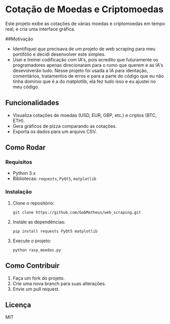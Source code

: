 # Cotação de Moedas e Criptomoedas

Este projeto exibe as cotações de várias moedas e criptomoedas em tempo real, e cria uma interface gráfica.

##Motivação

- Identifiquei que precisava de um projeto de web scraping para meu portifólio e decidi desenvolver este simples.
- Usei e treinei codificação com IA's, pois acredito que futuramente os programadores apenas direcionaram para o rumo que querem e as IA's desevolverão tudo. Nesse projeto foi usada a IA para identação, comentários, tratamentos de erros e para a parte do código que eu não tinha domínio que é a do matplotlib, ela fez tudo isso e eu ajustei no meu código.

## Funcionalidades

- Visualiza cotações de moedas (USD, EUR, GBP, etc.) e criptos (BTC, ETH).
- Gera gráficos de pizza comparando as cotações.
- Exporta os dados para um arquivo CSV.

## Como Rodar

### Requisitos

- Python 3.x
- Bibliotecas: `requests`, `PyQt5`, `matplotlib`

### Instalação

1. Clone o repositório:

   `git clone https://github.com/GabMatheus/web_scraping.git`

2. Instale as dependências:

   `pip install requests PyQt5 matplotlib`

3. Execute o projeto:

   `python rasp_moedas.py`

## Como Contribuir

1. Faça um fork do projeto.
2. Crie uma nova branch para suas alterações.
3. Envie um pull request.

## Licença

MIT
